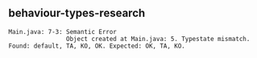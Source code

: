## behaviour-types-research

```
Main.java: 7-3: Semantic Error
                Object created at Main.java: 5. Typestate mismatch. Found: default, TA, KO, OK. Expected: OK, TA, KO.
```